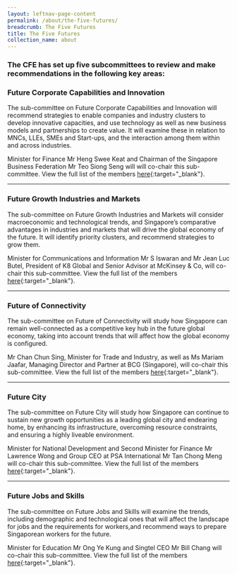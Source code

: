 ```yaml
---
layout: leftnav-page-content
permalink: /about/the-five-futures/
breadcrumb: The Five Futures
title: The Five Futures
collection_name: about
---
```


### The CFE has set up five subcommittees to review and make recommendations in the following key areas:

### **Future Corporate Capabilities and Innovation**

The sub-committee on Future Corporate Capabilities and Innovation will recommend strategies to enable companies and industry clusters to develop innovative capacities, and use technology as well as new business models and partnerships to create value.  It will examine these in relation to MNCs, LLEs, SMEs and Start-ups, and the interaction among them within and across industries.

Minister for Finance Mr Heng Swee Keat and Chairman of the Singapore Business Federation Mr Teo Siong Seng will will co-chair this sub-committee. View the full list of the members [here](/files/the-five-futures/Future_Corporate_Capabilities_and_Innovation_Sub-committee_Members.pdf){:target="_blank"}. 

---

### **Future Growth Industries and Markets**

The sub-committee on Future Growth Industries and Markets will consider macroeconomic and technological trends, and Singapore’s comparative advantages in industries and markets that will drive the global economy of the future.  It will identify priority clusters, and recommend strategies to grow them.

Minister for Communications and Information Mr S Iswaran and Mr Jean Luc Butel, President of K8 Global and Senior Advisor at McKinsey & Co, will co-chair this sub-committee. View the full list of the members [here](/files/the-five-futures/Future_Growth_Industries_and_Markets_Subcommittee_Members.pdf){:target="_blank"}. 

---

### **Future of Connectivity**

The sub-committee on Future of Connectivity will study how Singapore can remain well-connected as a competitive key hub in the future global economy, taking into account trends that will affect how the global economy is configured.


Mr Chan Chun Sing, Minister for Trade and Industry, as well as Ms Mariam Jaafar, Managing Director and Partner at BCG (Singapore), will co-chair this sub-committee. View the full list of the members [here](/files/the-five-futures/Future_of_Connectivity_Sub-committee_Members.pdf){:target="_blank"}.

---

### **Future City**

The sub-committee on Future City will study how Singapore can continue to sustain new growth opportunities as a leading global city and endearing home, by enhancing its infrastructure, overcoming resource constraints, and ensuring a highly liveable environment. 

Minister for National Development and Second Minister for Finance Mr Lawrence Wong and Group CEO at PSA International Mr Tan Chong Meng will co-chair this sub-committee. View the full list of the members [here](/files/the-five-futures/Future_City_Sub-committee_Members.pdf){:target="_blank"}. 

---

### **Future Jobs and Skills**

The sub-committee on Future Jobs and Skills will examine the trends, including demographic and technological ones that will affect the landscape for jobs and the requirements for workers,and recommend ways to prepare Singaporean workers for the future.

Minister for Education Mr Ong Ye Kung and Singtel CEO Mr Bill Chang will co-chair this sub-committee. View the full list of the members [here](/files/the-five-futures/Future_Jobs_and_Skills_Sub-committee_Members.pdf){:target="_blank"}. 
